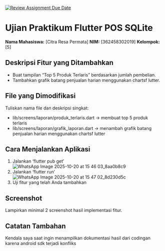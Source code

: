 [![Review Assignment Due Date](https://classroom.github.com/assets/deadline-readme-button-22041afd0340ce965d47ae6ef1cefeee28c7c493a6346c4f15d667ab976d596c.svg)](https://classroom.github.com/a/58YCLsqW)

# Ujian Praktikum Flutter POS SQLite

**Nama Mahasiswa:** [Citra Resa Permata]
**NIM:** [362458302019]
**Kelompok:** [5]

## Deskripsi Fitur yang Ditambahkan
- Buat tampilan “Top 5 Produk Terlaris” berdasarkan jumlah pembelian.
- Tambahkan grafik batang penjualan harian menggunakan chartsf lutter.

## File yang Dimodifikasi
Tuliskan nama file dan deskripsi singkat:
* lib/screens/laporan/produk_terlaris.dart → membuat top 5 produk terlaris
* lib/screens/laporan/grafik_laporan.dart → menambah grafik batang penjualan harian menggunakan chartsf lutter

## Cara Menjalankan Aplikasi
1. Jalankan ‘flutter pub get‘
![WhatsApp Image 2025-10-20 at 15 46 03_8aa0b8c9](https://github.com/user-attachments/assets/36a04783-5d2c-4e2f-ae38-ccb770d7ab98)
2. Jalankan ‘flutter run‘
![WhatsApp Image 2025-10-20 at 15 47 02_8d230d5c](https://github.com/user-attachments/assets/23fa7be0-fb76-4d8f-b91b-14381b7346db)
3. Uji fitur yang telah Anda tambahkan

## Screenshot
Lampirkan minimal 2 screenshot hasil implementasi fitur.

## Catatan Tambahan
Kendala saya saat ingin menampilkan dokumentasi hasil dari codingan karena android sdk terjadi konfliks

